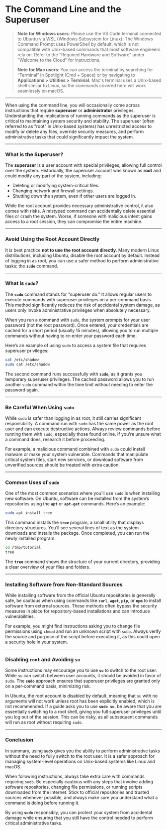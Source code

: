 # **The Command Line and the Superuser**

> **Note for Windows users**: Please use the VS Code terminal connected to Ubuntu via WSL (Windows Subsystem for Linux). The Windows Command Prompt uses PowerShell by default, which is not compatible with Unix-based commands that most software engineers rely on. Refer to the "Required Hardware and Software" under "Welcome to the Cloud" for instructions.
>
> **Note for Mac users**: You can access the terminal by searching for “Terminal” in Spotlight (Cmd + Space) or by navigating to **Applications > Utilities > Terminal**. Mac's terminal uses a Unix-based shell similar to Linux, so the commands covered here will work seamlessly on macOS.

---

When using the command line, you will occasionally come across instructions that require **superuser** or **administrator** privileges. Understanding the implications of running commands as the superuser is critical to maintaining system security and stability. The superuser (often referred to as "root" in Unix-based systems) has unrestricted access to modify or delete any files, override security measures, and perform administrative tasks that could significantly impact the system.

---

### **What is the Superuser?**

The **superuser** is a user account with special privileges, allowing full control over the system. Historically, the superuser account was known as **root** and could modify any part of the system, including:

- Deleting or modifying system-critical files.
- Changing network and firewall settings.
- Shutting down the system, even if other users are logged in.

While the root account provides necessary administrative control, it also comes with risks. A mistyped command can accidentally delete essential files or crash the system. Worse, if someone with malicious intent gains access to a root session, they can compromise the entire machine.

---

### **Avoid Using the Root Account Directly**

It is best practice **not to use the root account directly**. Many modern Linux distributions, including Ubuntu, disable the root account by default. Instead of logging in as root, you can use a safer method to perform administrative tasks: the **`sudo`** command.

---

### **What is `sudo`?**

The **`sudo`** command stands for "superuser do." It allows regular users to execute commands with superuser privileges on a per-command basis. This method significantly reduces the risk of accidental system damage, as users only invoke administrative privileges when absolutely necessary.

When you run a command with `sudo`, the system prompts for your user password (not the root password). Once entered, your credentials are cached for a short period (usually 15 minutes), allowing you to run multiple commands without having to re-enter your password each time.

Here’s an example of using `sudo` to access a system file that requires superuser privileges:

```bash
cat /etc/shadow
sudo cat /etc/shadow
```

The second command runs successfully with **`sudo`**, as it grants you temporary superuser privileges. The cached password allows you to run another `sudo` command within the time limit without needing to enter the password again.

---

### **Be Careful When Using `sudo`**

While `sudo` is safer than logging in as root, it still carries significant responsibility. A command run with `sudo` has the same power as the root user and can execute destructive actions. Always review commands before running them with `sudo`, especially those found online. If you're unsure what a command does, research it before proceeding.

For example, a malicious command combined with `sudo` could install malware or make your system vulnerable. Commands that manipulate critical system files, start new services, or download software from unverified sources should be treated with extra caution.

---

### **Common Uses of `sudo`**

One of the most common scenarios where you'll use `sudo` is when installing new software. On Ubuntu, software can be installed from the system’s repositories using the **`apt`** or **`apt-get`** commands. Here’s an example:

```bash
sudo apt install tree
```

This command installs the **`tree`** program, a small utility that displays directory structures. You’ll see several lines of text as the system downloads and installs the package. Once completed, you can run the newly installed program:

```bash
cd /tmp/tutorial
tree
```

The **`tree`** command shows the structure of your current directory, providing a clear overview of your files and folders.

---

### **Installing Software from Non-Standard Sources**

While installing software from the official Ubuntu repositories is generally safe, be cautious when using commands like **`curl`**, **`wget`**, **`pip`**, or **`npm`** to install software from external sources. These methods often bypass the security measures in place for repository-based installations and can introduce vulnerabilities.

For example, you might find instructions asking you to change file permissions using `chmod` and run an unknown script with `sudo`. Always verify the source and purpose of the script before executing it, as this could open a security hole in your system.

---

### **Disabling `root` and Avoiding `su`**

Some instructions may encourage you to use **`su`** to switch to the root user. While `su` can switch between user accounts, it should be avoided in favor of `sudo`. The **`sudo`** approach ensures that superuser privileges are granted only on a per-command basis, minimizing risk.

In Ubuntu, the root account is disabled by default, meaning that `su` with no arguments will not work unless root has been explicitly enabled, which is not recommended. If a guide asks you to use **`sudo su`**, be aware that you are essentially switching to a root shell, giving you full superuser privileges until you log out of the session. This can be risky, as all subsequent commands will run as root without requiring `sudo`.

---

### **Conclusion**

In summary, using **`sudo`** gives you the ability to perform administrative tasks without the need to fully switch to the root user. It is a safer approach for managing system-level operations on Unix-based systems like Linux and macOS.

When following instructions, always take extra care with commands requiring `sudo`. Be especially cautious with any steps that involve adding software repositories, changing file permissions, or running scripts downloaded from the internet. Stick to official repositories and trusted sources whenever possible, and always make sure you understand what a command is doing before running it.

By using **`sudo`** responsibly, you can protect your system from accidental damage while ensuring that you still have the control needed to perform critical administrative tasks.